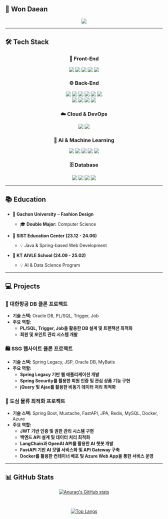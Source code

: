 ## 🌟 Won Daean  

<div align="center">
  <img src="https://capsule-render.vercel.app/api?type=venom&color=random&text=반갑습니다.&fontColor=ffffff&fontSize=45&fontAlignY=50" />
</div>

---

## 🛠 Tech Stack  

<div align="center">

  ### 🚀 Front-End  
  <img src="https://img.shields.io/badge/HTML5-E34F26?style=flat-square&logo=HTML5&logoColor=white" />
  <img src="https://img.shields.io/badge/CSS3-1572B6?style=flat-square&logo=CSS3&logoColor=white" />
  <img src="https://img.shields.io/badge/JavaScript-F7DF1E?style=flat-square&logo=JavaScript&logoColor=black" />
  <img src="https://img.shields.io/badge/JQuery-0769AD?style=flat-square&logo=JQuery&logoColor=white" />
  <img src="https://img.shields.io/badge/Ajax-0078D4?style=flat-square&logo=JavaScript&logoColor=white" />

  ### ⚙️ Back-End  
  <img src="https://img.shields.io/badge/Java-007396?style=flat-square&logo=Java&logoColor=white" />
  <img src="https://img.shields.io/badge/SpringBoot-6DB33F?style=flat-square&logo=SpringBoot&logoColor=white" />
  <img src="https://img.shields.io/badge/FastAPI-009688?style=flat-square&logo=FastAPI&logoColor=white" />
  <img src="https://img.shields.io/badge/Python-3776AB?style=flat-square&logo=Python&logoColor=white" />
  <img src="https://img.shields.io/badge/Spring%20Security-6DB33F?style=flat-square&logo=SpringSecurity&logoColor=white" />
  <img src="https://img.shields.io/badge/JWT-000000?style=flat-square&logo=JSONWebTokens&logoColor=white" />
  <br>
  <img src="https://img.shields.io/badge/Servlet-4E9CAF?style=flat-square&logo=Java&logoColor=white" />
  <img src="https://img.shields.io/badge/JSP-FF9800?style=flat-square&logo=ApacheTomcat&logoColor=white" />
  <img src="https://img.shields.io/badge/Mustache-000000?style=flat-square&logo=Mustache&logoColor=white" />
  <img src="https://img.shields.io/badge/Thymeleaf-005F0F?style=flat-square&logo=Thymeleaf&logoColor=white" />
  
  ### ☁️ Cloud & DevOps  
  <img src="https://img.shields.io/badge/Azure-0078D4?style=flat-square&logo=MicrosoftAzure&logoColor=white" />
  <img src="https://img.shields.io/badge/Docker-2496ED?style=flat-square&logo=Docker&logoColor=white" />

  ### 🤖 AI & Machine Learning  
  <img src="https://img.shields.io/badge/TensorFlow-FF6F00?style=flat-square&logo=TensorFlow&logoColor=white" />
  <img src="https://img.shields.io/badge/Scikit%20Learn-F7931E?style=flat-square&logo=scikit-learn&logoColor=white" />
  <img src="https://img.shields.io/badge/Numpy-013243?style=flat-square&logo=NumPy&logoColor=white" />
  <img src="https://img.shields.io/badge/Pandas-150458?style=flat-square&logo=Pandas&logoColor=white" />
  <img src="https://img.shields.io/badge/HuggingFace-FFCC00?style=flat-square&logo=HuggingFace&logoColor=black" />

  ### 🗄 Database  
  <img src="https://img.shields.io/badge/Oracle-F80000?style=flat-square&logo=Oracle&logoColor=white" />
  <img src="https://img.shields.io/badge/MySQL-4479A1?style=flat-square&logo=MySQL&logoColor=white" />
  <img src="https://img.shields.io/badge/Redis-DC382D?style=flat-square&logo=Redis&logoColor=white" />
  <img src="https://img.shields.io/badge/PL/SQL-F80000?style=flat-square&logo=Oracle&logoColor=white" />

</div>

---

## 📚 Education  

- **📌 Gachon University** – **Fashion Design**  
  - 🎓 **Double Major:** Computer Science  

- **📌 SIST Education Center (23.12 - 24.06)**  
  - 💡 Java & Spring-based Web Development  

- **📌 KT AIVLE School (24.09 - 25.02)**  
  - 💡 AI & Data Science Program  

---

## 💻 Projects  

### 🛫 대한항공 DB 클론 프로젝트  
- **기술 스택:** Oracle DB, PL/SQL, Trigger, Job  
- **주요 역할:**  
  - **PL/SQL, Trigger, Job을 활용한 DB 설계 및 트랜잭션 최적화**  
  - **회원 및 포인트 관리 시스템 개발**  

### 🛍 SSG 웹사이트 클론 프로젝트  
- **기술 스택:** Spring Legacy, JSP, Oracle DB, MyBatis  
- **주요 역할:**  
  - **Spring Legacy 기반 웹 애플리케이션 개발**  
  - **Spring Security를 활용한 회원 인증 및 관심 상품 기능 구현**  
  - **jQuery 및 Ajax를 활용한 비동기 데이터 처리 최적화**  

### 🚚 도심 물류 최적화 프로젝트  
- **기술 스택:** Spring Boot, Mustache, FastAPI, JPA, Redis, MySQL, Docker, Azure  
- **주요 역할:**  
  - **JWT 기반 인증 및 권한 관리 시스템 구현**  
  - **백엔드 API 설계 및 데이터 처리 최적화**  
  - **LangChain과 OpenAI API를 활용한 AI 챗봇 개발**  
  - **FastAPI 기반 AI 모델 서비스화 및 API Gateway 구축**  
  - **Docker를 활용한 컨테이너 배포 및 Azure Web App을 통한 서비스 운영**  

---

## 📊 GitHub Stats  

<div align="center">

  [![Anurag's GitHub stats](https://github-readme-stats.vercel.app/api?username=daetu01&show_icons=true&theme=radical)](https://github.com/anuraghazra/github-readme-stats)

  <br>

  [![Top Langs](https://github-readme-stats.vercel.app/api/top-langs/?username=daetu01&layout=compact&theme=radical)](https://github.com/anuraghazra/github-readme-stats)

</div>
